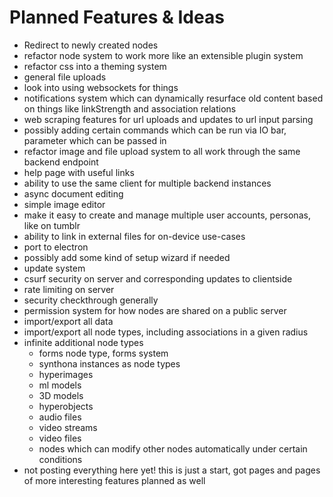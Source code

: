 # Planned Features & Ideas

- Redirect to newly created nodes
- refactor node system to work more like an extensible plugin system
- refactor css into a theming system
- general file uploads
- look into using websockets for things
- notifications system which can dynamically resurface old content based on things like linkStrength and association relations
- web scraping features for url uploads and updates to url input parsing
- possibly adding certain commands which can be run via IO bar, parameter which can be passed in
- refactor image and file upload system to all work through the same backend endpoint
- help page with useful links
- ability to use the same client for multiple backend instances
- async document editing
- simple image editor
- make it easy to create and manage multiple user accounts, personas, like on tumblr
- ability to link in external files for on-device use-cases
- port to electron
- possibly add some kind of setup wizard if needed
- update system
- csurf security on server and corresponding updates to clientside
- rate limiting on server
- security checkthrough generally
- permission system for how nodes are shared on a public server
- import/export all data
- import/export all node types, including associations in a given radius
- infinite additional node types
  - forms node type, forms system
  - synthona instances as node types
  - hyperimages
  - ml models
  - 3D models
  - hyperobjects
  - audio files
  - video streams
  - video files
  - nodes which can modify other nodes automatically under certain conditions
- not posting everything here yet! this is just a start, got pages and pages of more interesting features planned as well
